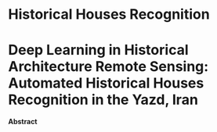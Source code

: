 # Historical Houses Recognition 

# Deep Learning in Historical Architecture Remote Sensing: Automated Historical Houses Recognition in the Yazd, Iran


**Abstract**


